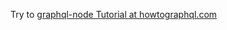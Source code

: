 Try to [graphql-node Tutorial at howtographql.com](https://www.howtographql.com/graphql-js/0-introduction/)